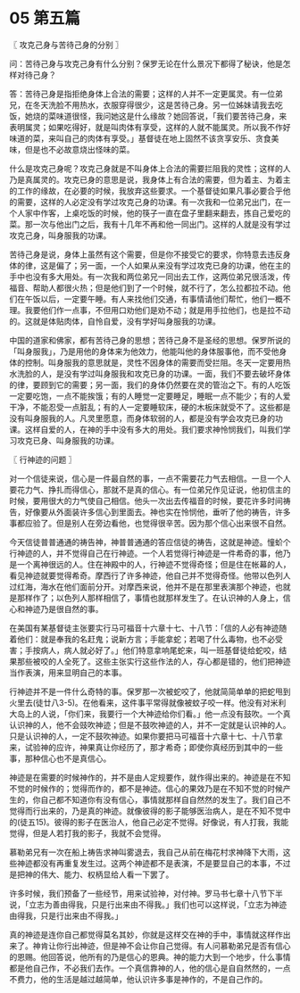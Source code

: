# 05 第五篇



〖 攻克己身与苦待己身的分别 〗

问：苦待己身与攻克己身有什么分别？保罗无论在什么景况下都得了秘诀，他是怎样对待己身？

答：苦待己身是指拒绝身体上合法的需要；这样的人并不一定更属灵。有一位弟兄，在冬天洗脸不用热水，衣服穿得很少，这是苦待己身。另一位姊妹请我去吃饭，她烧的菜味道很怪，我问她这是什么缘故？她回答说，「我们要苦待己身，来表明属灵；如果吃得好，就是叫肉体有享受，这样的人就不能属灵。所以我不作好味道的菜，来叫自己的肉体有享受。」基督徒在地上固然不该贪享安乐、贪食美味，但是也不必故意烧出怪味的菜。

什么是攻克己身呢？攻克己身就是不叫身体上合法的需要拦阻我的灵性；这样的人乃是真属灵的。攻克已身的意思是说，我身体上有合法的需要，但为着主、为着主的工作的缘故，在必要的时候，我放弃这些要求。一个基督徒如果凡事必要合乎他的需要，这样的人必定没有学过攻克己身的功课。有一次我和一位弟兄出门，在一个人家中作客，上桌吃饭的时候，他的筷子一直在盘子里翻来翻去，拣自己爱吃的菜。那一次与他出门之后，我有十几年不再和他一同出门。这样的人就是没有学过攻克己身，叫身服我的功课。

苦待己身是说，身体上虽然有这个需要，但是你不接受它的要求，你特意去违反身体的律，这是偏了；另一面，一个人如果从来没有学过攻克已身的功课，他在主的手中也没有多大用处。有一次我和两位弟兄一同出去工作，这两位弟兄很活泼，传福音、帮助人都很火热；但是他们到了一个时候，就不行了，怎么拉都拉不动。他们在午饭以后，一定要午睡。有人来找他们交通，有事情请他们帮忙，他们一概不理。我要他们作一点事，不但用口劝他们是劝不动；就是用手拉他们，也是拉不动的。这就是体贴肉体，自怜自爱，没有学好叫身服我的功课。

中国的道家和佛家，都有苦待己身的思想；苦待己身不是圣经的思想。保罗所说的「叫身服我」，乃是用他的身体来为他效力，他能叫他的身体服事他，而不受他身体的控制。叫身服我的意思就是，灵性不因身体的需要而受拦阻。冬天一定要用热水洗脸的人，是没有学过叫身服我和攻克已身的功课。一面，我们不要去破坏身体的律，要顾到它的需要；另一面，我们的身体仍然要在灵的管治之下。有的人吃饭一定要吃饱，一点不能挨饿；有的人睡觉一定要睡足，睡眠一点不能少；有的人爱干净，不能忍受一点脏乱；有的人一定要睡软床，硬的木板床就受不了。这些都是没有叫身服我的人。凡灵里愿意，而身体软弱的人，都是没有学会攻克已身的功课。这样自爱的人，在神的手中没有多大的用处。我们要求神怜悯我们，叫我们学习攻克已身、叫身服我的功课。



〖 行神迹的问题 〗

对一个信徒来说，信心是一件最自然的事，一点不需要花力气去相信。一旦一个人要花力气、挣扎而得信心，那就不是真的信心。有一位弟兄作见证说，他初信主的时候，要用很大的力气使自己相信。他头一次出去传福音的时候，要花许多时间祷告，好像要从外面装许多信心到里面去。神也实在怜悯他，垂听了他的祷告，许多事都应验了。但是别人在旁边看他，也觉得很辛苦。因为那个信心出来很不自然。

今天信徒普普通通的祷告神，神普普通通的答应信徒的祷告，这就是神迹。憧蚧个行神迹的人，并不觉得自己在行神迹。一个人若觉得行神迹是一件希奇的事，他乃是一个离神很远的人。住在神殿中的人，行神迹不觉得奇怪；但是住在帐幕的人，看见神迹就要觉得希奇。摩西行了许多神迹，他自己并不觉得奇怪。他带以色列人过红海，海水在他们面前分开。对摩西来说，他并不是在那里表演那个神迹，也就是那样作了；以色列人那样相信了，事情也就那样发生了。在认识神的人身上，信心和神迹乃是很自然的事。

在美国有某基督徒主张要实行马可福音十六章十七、十八节：「信的人必有神迹随着他们：就是奉我的名赶鬼；说新方言；手能拿蛇；若喝了什么毒物，也不必受害；手按病人，病人就必好了。」他们特意拿响尾蛇来，叫一班基督徒给蛇咬，结果那些被咬的人全死了。这些主张实行这些作法的人，存心都是错的，他们把神迹当作表演，用来显明自己的本事。

行神迹并不是一件什么奇特的事。保罗那一次被蛇咬了，他就简简单单的把蛇甩到火里去(徒廿八3-5)。在他看来，这件事平常得就像被蚊子咬一样。他没有对米利大岛上的人说，「你们来，我要行一个大神迹给你们看。」他一点没有鼓吹。一个真认识神的人，他不会豉吹神迹；但是不鼓吹神迹的人，并不一定就是认识神的人。只是认识神的人，一定不鼓吹神迹。如果你要把马可福音十六章十七、十八节拿来，试验神的应许，神果真让你经历了，那才希奇；即使你真经历到其中的一些事，那种信心也不是真信心。

神迹是在需要的时候神作的，并不是由人定规要作，就作得出来的。神迹是在不知不觉的时候作的；觉得而作的，都不是神迹。信心的果效乃是在不知不觉的时候产生的，你自己都不知道你有没有信心，事情就那样自自然然的发生了。我们自己不觉得而行出来的，乃是真的神迹。就像彼得的影子能够医治病人，是在不知不觉中的(徒五15)。彼得的影子在医治人，他自己必定不觉得。好像说，有人打我，我能觉得，但是人若打我的影子，我就不会觉得。

慕勒弟兄有一次在船上祷告求神叫雾退去，我自己从前在梅花村求神降下大雨，这些神迹都没有再重复发生过。这两个神迹都不是表演，不是要显自己的本事，不过是把神的伟大、能力、权柄显给人看一下罢了。

许多时候，我们预备了一些经节，用来试验神，对付神。罗马书七章十八节下半说，「立志为善由得我，只是行出来由不得我。」我们也可以这样说，「立志为神迹由得我，只是行出来由不得我。」

真的神迹是连你自己都觉得莫名其妙，你就是这样交在神的手中，事情就这样作出来了。神肯让你行出神迹，但是神不会让你自己觉得。有人问慕勒弟兄是否有信心的恩赐。他回答说，他所有的乃是信心的恩典。神的能力大到一个地步，什么事情都是他自己作，不必我们去作。一个真信靠神的人，他的信心是自自然然的，一点不费力，他的生活是越过越简单，他认识许多事是神作的，不是自己作的。

